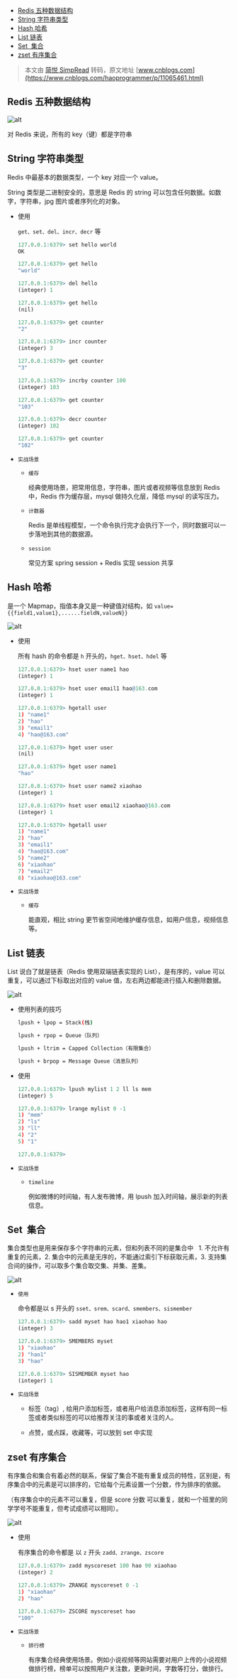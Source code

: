 - [Redis 五种数据结构](#redis-五种数据结构)
- [String 字符串类型](#string-字符串类型)
- [Hash 哈希](#hash-哈希)
- [List 链表](#list-链表)
- [Set  集合](#set-集合)
- [zset 有序集合](#zset-有序集合)

> 本文由 [简悦 SimpRead](http://ksria.com/simpread/) 转码，原文地址 [www.cnblogs.com](https://www.cnblogs.com/haoprogrammer/p/11065461.html)

## Redis 五种数据结构

![alt](https://img2018.cnblogs.com/blog/1289934/201906/1289934-20190621163930814-1395015700.png)

对 Redis 来说，所有的 key（键）都是字符串

## String 字符串类型

Redis 中最基本的数据类型，一个 key 对应一个 value。

String 类型是二进制安全的，意思是 Redis 的 string 可以包含任何数据。如数字，字符串，jpg 图片或者序列化的对象。

- 使用

  `get、set、del、incr、decr` 等

  ```r
  127.0.0.1:6379> set hello world
  OK

  127.0.0.1:6379> get hello
  "world"

  127.0.0.1:6379> del hello
  (integer) 1

  127.0.0.1:6379> get hello
  (nil)

  127.0.0.1:6379> get counter
  "2"

  127.0.0.1:6379> incr counter
  (integer) 3

  127.0.0.1:6379> get counter
  "3"

  127.0.0.1:6379> incrby counter 100
  (integer) 103

  127.0.0.1:6379> get counter
  "103"

  127.0.0.1:6379> decr counter
  (integer) 102

  127.0.0.1:6379> get counter
  "102"
  ```

- `实战场景`

  - `缓存`

    经典使用场景，把常用信息，字符串，图片或者视频等信息放到 Redis 中，Redis 作为缓存层，mysql 做持久化层，降低 mysql 的读写压力。

  - `计数器`

    Redis 是单线程模型，一个命令执行完才会执行下一个，同时数据可以一步落地到其他的数据源。

  - `session`

    常见方案 spring session + Redis 实现 session 共享

## Hash 哈希

是一个 Mapmap，指值本身又是一种键值对结构，如 `value={{field1,value1},......fieldN,valueN}}`

![alt](https://img2018.cnblogs.com/blog/1289934/201906/1289934-20190621232209365-1000366002.png)

- 使用

  所有 hash 的命令都是 `h` 开头的，`hget、hset、hdel` 等

  ```r
  127.0.0.1:6379> hset user name1 hao
  (integer) 1

  127.0.0.1:6379> hset user email1 hao@163.com
  (integer) 1

  127.0.0.1:6379> hgetall user
  1) "name1"
  2) "hao"
  3) "email1"
  4) "hao@163.com"

  127.0.0.1:6379> hget user user
  (nil)

  127.0.0.1:6379> hget user name1
  "hao"

  127.0.0.1:6379> hset user name2 xiaohao
  (integer) 1

  127.0.0.1:6379> hset user email2 xiaohao@163.com
  (integer) 1

  127.0.0.1:6379> hgetall user
  1) "name1"
  2) "hao"
  3) "email1"
  4) "hao@163.com"
  5) "name2"
  6) "xiaohao"
  7) "email2"
  8) "xiaohao@163.com"

  ```

- `实战场景`

  - `缓存`

    能直观，相比 string 更节省空间地维护缓存信息，如用户信息，视频信息等。

## List 链表  

List 说白了就是链表（Redis 使用双端链表实现的 List），是有序的，value 可以重复，可以通过下标取出对应的 value 值，左右两边都能进行插入和删除数据。

![alt](https://img2018.cnblogs.com/blog/1289934/201906/1289934-20190621233618769-504231907.png)

- 使用列表的技巧

  ```sh
  lpush + lpop = Stack(栈)

  lpush + rpop = Queue（队列）

  lpush + ltrim = Capped Collection（有限集合）

  lpush + brpop = Message Queue（消息队列）
  ```

- 使用

  ```r
  127.0.0.1:6379> lpush mylist 1 2 ll ls mem
  (integer) 5

  127.0.0.1:6379> lrange mylist 0 -1
  1) "mem"
  2) "ls"
  3) "ll"
  4) "2"
  5) "1"

  127.0.0.1:6379>
  ```

- `实战场景`

  - `timeline`

    例如微博的时间轴，有人发布微博，用 lpush 加入时间轴，展示新的列表信息。

## Set  集合

集合类型也是用来保存多个字符串的元素，但和列表不同的是集合中   1. 不允许有重复的元素，2. 集合中的元素是无序的，不能通过索引下标获取元素，3. 支持集合间的操作，可以取多个集合取交集、并集、差集。

![alt](https://img2018.cnblogs.com/blog/1289934/201906/1289934-20190622001013515-677922001.png)

- `使用`

  命令都是以 s 开头的 `sset、srem、scard、smembers、sismember`

  ```r
  127.0.0.1:6379> sadd myset hao hao1 xiaohao hao
  (integer) 3

  127.0.0.1:6379> SMEMBERS myset
  1) "xiaohao"
  2) "hao1"
  3) "hao"

  127.0.0.1:6379> SISMEMBER myset hao
  (integer) 1

  ```

- `实战场景`

  - 标签（tag）, 给用户添加标签，或者用户给消息添加标签，这样有同一标签或者类似标签的可以给推荐关注的事或者关注的人。

  - 点赞，或点踩，收藏等，可以放到 set 中实现

## zset 有序集合

有序集合和集合有着必然的联系，保留了集合不能有重复成员的特性，区别是，有序集合中的元素是可以排序的，它给每个元素设置一个分数，作为排序的依据。

（有序集合中的元素不可以重复，但是 score 分数 可以重复，就和一个班里的同学学号不能重复，但考试成绩可以相同）。

![alt](https://img2018.cnblogs.com/blog/1289934/201906/1289934-20190622000959260-539243592.png)

- 使用

  有序集合的命令都是 以 `z` 开头 `zadd、zrange、zscore`

  ```r
  127.0.0.1:6379> zadd myscoreset 100 hao 90 xiaohao
  (integer) 2

  127.0.0.1:6379> ZRANGE myscoreset 0 -1
  1) "xiaohao"
  2) "hao"

  127.0.0.1:6379> ZSCORE myscoreset hao
  "100"
  ```

- `实战场景`

  - `排行榜`

    有序集合经典使用场景。例如小说视频等网站需要对用户上传的小说视频做排行榜，榜单可以按照用户关注数，更新时间，字数等打分，做排行。
